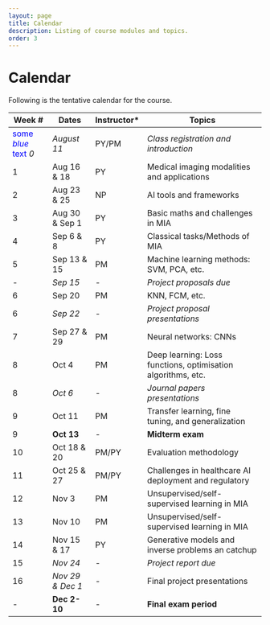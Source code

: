```yaml
---
layout: page
title: Calendar
description: Listing of course modules and topics.
order: 3
---
```


# Calendar
Following is the tentative calendar for the course.

|Week #| Dates| Instructor*|Topics|
|---|---|---|---|
|<span style="color:blue">some *blue* text</span> _0_|_August 11_| PY/PM|_Class registration and introduction_|
|1|Aug 16 & 18|PY|Medical imaging modalities and applications|
|2|Aug 23 & 25|NP|AI tools and frameworks|
|3|Aug 30 & Sep 1|PY|Basic maths and challenges in MIA|
|4|Sep 6 & 8| PY| Classical tasks/Methods of MIA|
|5|Sep 13 & 15| PM| Machine learning methods: SVM, PCA, etc.|
|-| _Sep 15_| - | _Project proposals due_|
|6|Sep 20| PM| KNN, FCM, etc.|
|6|_Sep 22_|-|_Project proposal presentations_|
|7| Sep 27 & 29|PM|Neural networks: CNNs|
|8| Oct 4| PM| Deep learning: Loss functions, optimisation algorithms, etc.|
|8| _Oct 6_| - | _Journal papers presentations_|
|9|Oct 11|PM|Transfer learning, fine tuning, and generalization|
|9|**Oct 13**| - |**Midterm exam**|
|10|Oct 18 & 20|PM/PY|Evaluation methodology|
|11|Oct 25 & 27| PM/PY|Challenges in healthcare AI deployment and regulatory|
|12|Nov 3|PM|Unsupervised/self-supervised learning in MIA|
|13|Nov 10| PM| Unsupervised/self-supervised learning in MIA|
|14|Nov 15 & 17| PY| Generative models and inverse problems an catchup|
|15| _Nov 24_ |-| _Project report due_|
|16|_Nov 29 & Dec 1_|-|Final project presentations|
|-|**Dec 2-10**|-|**Final exam period**|





<!-- Following is the tentative calendar for the course.
<img width="717" alt="image" src="https://user-images.githubusercontent.com/110273572/182473154-9d54583e-c092-41d6-ace3-bdf60af8213f.png"> -->


<!-- {% for module in site.modules %}
{{ module }}
{% endfor %}-->
